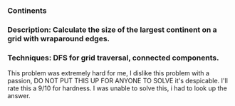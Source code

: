 ### Continents

### Description: Calculate the size of the largest continent on a grid with wraparound edges.
### Techniques: DFS for grid traversal, connected components.
This problem was extremely hard for me, I dislike this problem with a passion, DO NOT PUT THIS UP FOR ANYONE TO SOLVE it's despicable. I'll rate this a 9/10 for hardness.
I was unable to solve this, i had to look up the answer.
